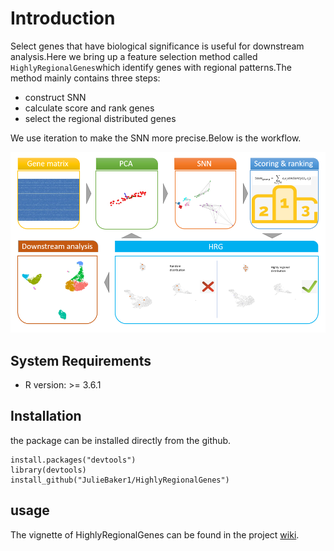 Introduction
============

Select genes that have biological significance is useful for downstream
analysis.Here we bring up a feature selection method called
`HighlyRegionalGenes`which identify genes with regional patterns.The
method mainly contains three steps:

-   construct SNN
-   calculate score and rank genes
-   select the regional distributed genes

We use iteration to make the SNN more precise.Below is the workflow.

![workflow.png](https://github.com/JulieBaker1/HighlyRegionalGenes/blob/master/images/61e0650f339ebd15ded6f3ea569ef67.png)

System Requirements
-------------------

-   R version: &gt;= 3.6.1

Installation
------------

the package can be installed directly from the github.

    install.packages("devtools")
    library(devtools)
    install_github("JulieBaker1/HighlyRegionalGenes")

usage
-----

The vignette of HighlyRegionalGenes can be found in the project
[wiki](https://github.com/JulieBaker1/HighlyRegionalGenes/wiki).
